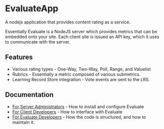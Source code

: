 # EvaluateApp
A nodejs application that provides content rating as a service.

Essentially Evaluate is a NodeJS server which provides metrics that can be embedded onto your site. Each client site is issued an API key, which it uses to communicate with the server.

## Features
* Various rating types - One-Way, Two-Way, Poll, Range, and Valuelist
* Rubrics - Essentially a metric composed of various submetrics.
* Learning Record Store integration - Vote events are sent to the LRS.

## Documentation
* [For Server Administrators](./documentation/Administrators.md) - How to install and configure Evaluate
* [For Client Developers](./documentation/Developers.md) - How to interface with Evaluate
* [For Evaluate Developers](./documentation/Maintainers.md) - How the code is structured, and how to maintain it.
